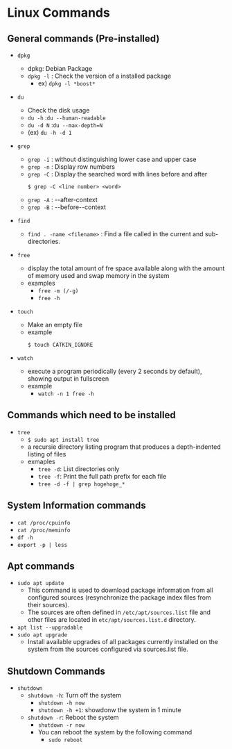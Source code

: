 # Linux Commands

## General commands (Pre-installed)

- `dpkg`
    - dpkg: Debian Package
    - `dpkg -l` : Check the version of a installed package
        - ex) `dpkg -l *boost*`

- `du`
    - Check the disk usage
    - `du -h` :`du --human-readable`
    - `du -d N` :`du --max-depth=N`
    - (ex) `du -h -d 1`

- `grep`
    - `grep -i` : without distinguishing lower case and upper case
    - `grep -n` : Display row numbers
    - `grep -C` : Display the searched word with lines before and after
        ```
        $ grep -C <line number> <word>
        ```
    - `grep -A` : --after-context
    - `grep -B` : --before--context

- `find`
    - `find . -name <filename>` : Find a file called <filename> in the current and sub-directories.

- `free`
    - display the total amount of fre space available along with the amount of memory used and swap memory in the system
    - examples
        - `free -m (/-g)`
        - `free -h`

- `touch`
    - Make an empty file
    - example
        ```
        $ touch CATKIN_IGNORE
        ```
- `watch`
    - execute a program periodically (every 2 seconds by default), showing output in fullscreen
    - example
        - `watch -n 1 free -h`

## Commands which need to be installed

- `tree`
    - `$ sudo apt install tree`
    - a recursie directory listing program that produces a depth-indented listing of files
    - exmaples
        - `tree -d`: List directories only
        - `tree -f`: Print the full path prefix for each file
        - `tree -d -f | grep hogehoge_*`

## System Information commands

- `cat /proc/cpuinfo`
- `cat /proc/meminfo`
- `df -h`
- `export -p | less`

## Apt commands

- `sudo apt update`
    - This command is used to download package information from all configured sources (resynchronize the package index files from their sources).
    - The sources are often defined in `/etc/apt/sources.list` file and other files are located in `etc/apt/sources.list.d` directory.
- `apt list --upgradable`
- `sudo apt upgrade`
    - Install available upgrades of all packages currently installed on the system from the sources configured via sources.list file.

## Shutdown Commands

- `shutdown`
    - `shutdown -h`: Turn off the system
        - `shutdown -h now`
        - `shutdown -h +1`: showdonw the system in 1 minute
    - `shutdown -r`: Reboot the system
        - `shutdown -r now`
        - You can reboot the system by the following command
            - `sudo reboot`